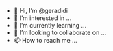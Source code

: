 - 👋 Hi, I’m @geradidi
- 👀 I’m interested in ...
- 🌱 I’m currently learning ...
- 💞️ I’m looking to collaborate on ...
- 📫 How to reach me ...

<!---
geradidi/geradidi is a ✨ special ✨ repository because its `README.md` (this file) appears on your GitHub profile.
You can click the Preview link to take a look at your changes.
--->
